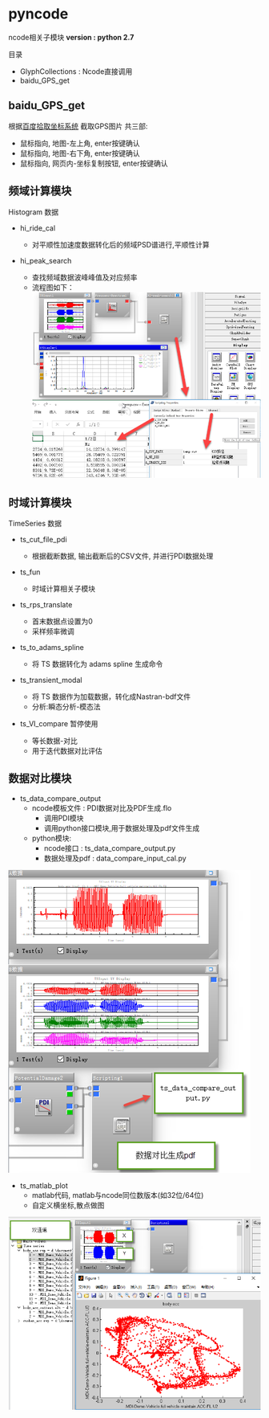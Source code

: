 # pyncode
ncode相关子模块
__version : python 2.7__

目录
+ GlyphCollections : Ncode直接调用
+ baidu_GPS_get



## baidu_GPS_get
根据[百度拾取坐标系统](https://api.map.baidu.com/lbsapi/getpoint/index.html) 截取GPS图片
共三部:
+ 鼠标指向, 地图-左上角, enter按键确认
+ 鼠标指向, 地图-右下角, enter按键确认
+ 鼠标指向, 网页内-坐标复制按钮, enter按键确认


## 频域计算模块
Histogram 数据
+ hi_ride_cal 
	+ 对平顺性加速度数据转化后的频域PSD谱进行,平顺性计算  


+ hi_peak_search 
	+ 查找频域数据波峰峰值及对应频率
	+ 流程图如下：
![hi_peak_search](./README/hi_peak_search.png)


## 时域计算模块
TimeSeries 数据

+ ts_cut_file_pdi
	+ 根据截断数据, 输出截断后的CSV文件, 并进行PDI数据处理

+ ts_fun
	+ 时域计算相关子模块

+ ts_rps_translate 
	+ 首末数据点设置为0
	+ 采样频率微调

+ ts_to_adams_spline
	+ 将 TS 数据转化为 adams spline 生成命令

+ ts_transient_modal
	+ 将 TS 数据作为加载数据，转化成Nastran-bdf文件
	+ 分析:瞬态分析-模态法

+ ts_VI_compare 暂停使用
	+ 等长数据-对比
	+ 用于迭代数据对比评估

## 数据对比模块
+ ts_data_compare_output
	+ ncode模板文件 : PDI数据对比及PDF生成.flo
		+ 调用PDI模块
		+ 调用python接口模块,用于数据处理及pdf文件生成
	+ python模块:
		+ ncode接口 		: ts_data_compare_output.py
		+ 数据处理及pdf 	: data_compare_input_cal.py

![ts_data_compare_output](./README/ts_data_compare_output.png)


+ ts_matlab_plot
	+ matlab代码, matlab与ncode同位数版本(如32位/64位)
	+ 自定义横坐标,散点做图

![ts_matlab_plot](./README/ts_matlab_plot.png)
